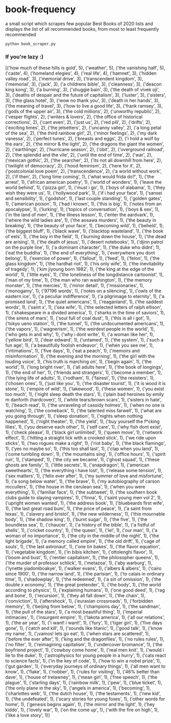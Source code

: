 # book-frequency

a small script which scrapes  few popular Best Books of 2020 lists and displays the list of all recommended books, from most to least frequently recommended

`python book_scraper.py`

### If you're lazy :)

[('how much of these hills is gold', 5), ('weather', 5), ('the vanishing half', 5), ('caste', 4), ('homeland elegies', 4), ('real life', 4), ('hamnet', 3), ('hidden valley road', 3), ('memorial drive', 3), ('transcendent kingdom', 3), ('memorial', 3), ('jack', 3), ('a childrens bible', 3), ('cleanness', 3), ('deacon king kong', 3), ('a burning', 3), ('shuggie bain', 3), ('the death of vivek oji', 3), ('deaths of despair and the future of capitalism', 3), ('luster', 3), ('sisters', 3), ('the glass hotel', 3), ('wow no thank you', 3), ('death in her hands', 3), ('the meaning of travel', 3), ('how to live a good life', 3), ('frank ramsey', 3), ('gods of the upper air', 3), ('the cold millions', 2), ('unworthy republic', 2), ('vesper flights', 2), ('writers & lovers', 2), ('the office of historical corrections', 2), ('cant even', 2), ('just us', 2), ('red pill', 2), ('drifts', 2), ('exciting times', 2), ('the jetsetters', 2), ('uncanny valley', 2), ('a long petal of the sea', 2), ('the third rainbow girl', 2), ('minor feelings', 2), ('my dark vanessa', 2), ('perfect tunes', 2), ('breasts and eggs', 2), ('i hold a wolf by the ears', 2), ('the mirror & the light', 2), ('the dragons the giant the women', 2), ('earthlings', 2), ('hurricane season', 2), ('obit', 2), ('overground railroad', 2), ('the splendid and the vile', 2), ('until the end of time', 2), ('war', 2), ('mexican gothic', 2), ('the searcher', 2), ('its not all downhill from here', 2), ('twilight of democracy', 2), ('hood feminism', 2), ('here for it', 2), ('postcolonial love poem', 2), ('transcendence', 2), ('a world without work', 2), ('if then', 2), ('long time coming', 1), ('what would frida do?', 1), ('the arrest', 1), ('african american poetry', 1), ('world of wonders', 1), ('leave the world behind', 1), ('pizza girl', 1), ('must i go', 1), ('boys of alabama', 1), ('they wish they were us', 1), ('hollywood park', 1), ('if i had your face', 1), ('sansei and sensibility', 1), ('godshot', 1), ('last couple standing', 1), ('golden gates', 1), ('american poison', 1), ('had i known', 1), ('this is big', 1), ('notes from an apocalypse', 1), ('lurking', 1), ('topics of conversation', 1), ('boys & sex', 1), ('in the land of men', 1), ('the illness lesson', 1), ('enter the aardvark', 1), ('where the wild ladies are', 1), ('the aosawa murders', 1), ('the beauty in breaking', 1), ('the beauty of your face', 1), ('becoming wild', 1), ('beheld', 1), ('the biggest bluff', 1), ('black wave', 1), ('blacktop wasteland', 1), ('the book of eels', 1), ('the boy in the field', 1), ('burning down the house', 1), ('the dead are arising', 1), ('the death of jesus', 1), ('desert notebooks', 1), ('djinn patrol on the purple line', 1), ('a dominant character', 1), ('the duke who didnt', 1), ('eat the buddha', 1), ('the end of everything', 1), ('everywhere you dont belong', 1), ('exercise of power', 1), ('fallout', 1), ('feed', 1), ('felon', 1), ('the glass kingdom', 1), ('the hardhat riot', 1), ('his only wife', 1), ('the inevitability of tragedy', 1), ('kim jiyoung born 1982', 1), ('the king at the edge of the world', 1), ('little eyes', 1), ('the loneliness of the longdistance cartoonist', 1), ('man of my time', 1), ('the man who ran washington', 1), ('the memory monster', 1), ('the mercies', 1), ('minor detail', 1), ('missionaries', 1), ('monogamy', 1), ('97196 words', 1), ('notes on a silencing', 1), ('owls of the eastern ice', 1), ('a peculiar indifference', 1), ('a pilgrimage to eternity', 1), ('a promised land', 1), ('the quiet americans', 1), ('reaganland', 1), ('the saddest words', 1), ('saint x', 1), ('sea wife', 1), ('the selected letters of ralph ellison', 1), ('shakespeare in a divided america', 1), ('sharks in the time of saviors', 1), ('the sirens of mars', 1), ('soul full of coal dust', 1), ('this is all i got', 1), ('tokyo ueno station', 1), ('the tunnel', 1), ('the undocumented americans', 1), ('the vapors', 1), ('wagnerism', 1), ('the weirdest people in the world', 1), ('who gets in and why', 1), ('why i dont write', 1), ('a woman like her', 1), ('yellow bird', 1), ('dear edward', 1), ('untamed', 1), ('the system', 1), ('such a fun age', 1), ('a beautifully foolish endeavor', 1), ('when you see me', 1), ('intimations', 1), ('five days', 1), ('eat a peach', 1), ('memoirs and misinformation', 1), ('the evening and the morning', 1), ('the girl with the louding voice', 1), ('his truth is marching on', 1), ('begin again', 1), ('the world', 1), ('long bright river', 1), ('all adults here', 1), ('the book of longings', 1), ('the end of her', 1), ('friends and strangers', 1), ('become a member', 1), ('the lying life of adults', 1), ('rodham', 1), ('fairest', 1), ('the resisters', 1), ('chosen ones', 1), ('just like you', 1), ('the disaster tourist', 1), ('it is wood it is stone', 1), ('empire of wild', 1), ('lakewood', 1), ('these women', 1), ('you exist too much', 1), ('night sleep death the stars', 1), ('plain bad heroines  by emily m danforth (hardcover)', 1), ('white tears/brown scars', 1), ('sisters in hate', 1), ('beach read', 1), ('the unraveling of cassidy holmes', 1), ('when no one is watching', 1), ('the comeback', 1), ('the talented miss farwell', 1), ('what are you going through', 1), ('sleep donation', 1), ('nights when nothing happened', 1), ('night theater', 1), ('the yield', 1), ('buy yourself the f*cking lilies', 1), ('you deserve each other', 1), ('self care', 1), ('why fish dont exist', 1), ('check please', 1), ('black girl unlimited', 1), ('queen move', 1), ('network effect', 1), ('hitting a straight lick with a crooked stick', 1), ('we ride upon sticks', 1), ('two rogues make a right', 1), ('riot baby', 1), ('the black flamingo', 1), ('yes no maybe so', 1), ('this too shall last', 1), ('clap when you land', 1), ('come tumbling down', 1), ('the mountains sing', 1), ('office hours', 1), ('spirit run', 1), ('stamped', 1), ('the city we became', 1), ('ghost squad', 1), ('these ghosts are family', 1), ('little secrets', 1), ('snapdragon', 1), ('american sweethearts', 1), ('the everything i have lost', 1), ('release some tension', 1), ('sex matters', 1), ('felix ever after', 1), ('my summer of love and misfortune', 1), ('a song below water', 1), ('the brave', 1), ('my autobiography of carson mccullers', 1), ('the house in the cerulean sea', 1), ('when you were everything', 1), ('familiar face', 1), ('the subtweet', 1), ('the southern book clubs guide to slaying vampires', 1), ('finna', 1), ('saint young men vol 2', 1), ('upright women wanted', 1), ('the address book', 1), ('bluebeards first wife', 1), ('the last great road bum', 1), ('the price of peace', 1), ('a saint from texas', 1), ('slavery and bristol', 1), ('the new wilderness', 1), ('this mournable body', 1), ('the shadow king', 1), ('burnt sugar', 1), ('the five', 1), ('the boundless sea', 1), ('chaucer', 1), ('a history of the bible', 1), ('a fistful of shells', 1), ('cricket country', 1), ('the queen', 1), ('lel', 1), ('our man', 1), ('a woman of no importance', 1), ('the city in the middle of the night', 1), ('the light brigade', 1), ('a memory called empire', 1), ('the old drift', 1), ('cage of souls', 1), ('the last astronaut', 1), ('one tin bakes', 1), ('the flavor equation', 1), ('vegetable kingdom', 1), ('in bibis kitchen', 1), ('ottolenghi flavor', 1), ('boom and bust', 1), ('rentier capitalism', 1), ('the philosopher queens', 1), ('the murder of professor schlick', 1), ('metazoa', 1), ('aby warburg', 1), ('lynette yiadomboakye', 1), ('walker evans', 1), ('albers & albers', 1), ('cairo since 1900', 1), ('the narrow land', 1), ('the parisian', 1), ('to calais in ordinary time', 1), ('shadowplay', 1), ('the redeemed', 1), ('a sin of omission', 1), ('the double x economy', 1), ('the great pretender', 1), ('the body', 1), ('the world according to physics', 1), ('explaining humans', 1), ('one good deed', 1), ('rag and bone', 1), ('recursion', 1), ('they all fall down', 1), ('the chain', 1), ('conviction', 1), ('aftershock', 1), ('eurasian crossroads', 1), ('forbidden memory', 1), ('beijing from below', 1), ('champions day', 1), ('the sandman', 1), ('the pull of the stars', 1), ('a most beautiful thing', 1), ('imperial intimacies', 1), ('insurgent empire', 1), ('lakota america', 1), ('all our relations', 1), ('the air year', 1), ('i want! i want!', 1), ('fury', 1), ('tiger girl', 1), ('five days gone', 1), ('catch and kill', 1), ('sounds like titanic', 1), ('good talk', 1), ('know my name', 1), ('¡vamos! lets go eat', 1), ('when stars are scattered', 1), ('before the ever after', 1), ('king and the dragonflies', 1), ('no rules rules', 1), ('no filter', 1), ('reimagining capitalism', 1), ('undercover bromance', 1), ('the boyfriend project', 1), ('cowboy come home', 1), ('real men knit', 1), ('would i lie to the duke', 1), ('astrophysics for young people in a hurry', 1), ('cats react to science facts', 1), ('in the key of code', 1), ('how to win a nobel prize', 1), ('gut garden', 1), ('everyday journeys of ordinary things', 1), ('all men want to know', 1), ('flake', 1), ('nobber', 1), ('rules for visiting', 1), ('46% better than dave', 1), ('house of trelawney', 1), ('mean girl', 1), ('free speech', 1), ('the plague', 1), ('starling days', 1), ('rainbow milk', 1), ('pew', 1), ('blue ticket', 1), ('the only plane in the sky', 1), ('angels in america', 1), ('becoming', 1), ('charlottes web', 1), ('the dutch house', 1), ('the testaments', 1), ('new kid', 1), ('the undefeated', 1), ('scary stories for young foxes', 1), ('other words for home', 1), ('genesis begins again', 1), ('the mirror and the light', 1), ('hey kiddo', 1), ('lovely war', 1), ('on the come up', 1), ('with the fire on high', 1), ('like a love story', 1)]